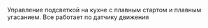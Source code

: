 Управление подсветкой на кухне с плавным стартом и плавным угасанием.
Все работает по датчику движения
